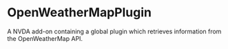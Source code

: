 OpenWeatherMapPlugin
====================

A NVDA add-on containing a global plugin which retrieves information
from the OpenWeatherMap API.